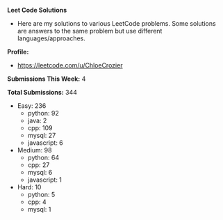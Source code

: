 **Leet Code Solutions**

- Here are my solutions to various LeetCode problems. Some solutions are answers to the same problem but use different languages/approaches.

**Profile:**

- https://leetcode.com/u/ChloeCrozier

**Submissions This Week:** 4

**Total Submissions:** 344
- Easy: 236
  - python: 92
  - java: 2
  - cpp: 109
  - mysql: 27
  - javascript: 6
- Medium: 98
  - python: 64
  - cpp: 27
  - mysql: 6
  - javascript: 1
- Hard: 10
  - python: 5
  - cpp: 4
  - mysql: 1